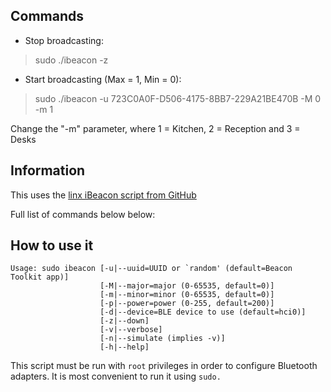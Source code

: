 Commands
------------
- Stop broadcasting: 
> sudo ./ibeacon -z
- Start broadcasting (Max = 1, Min = 0): 
> sudo ./ibeacon -u 723C0A0F-D506-4175-8BB7-229A21BE470B -M 0 -m 1

Change the "-m" parameter, where 1 = Kitchen, 2 = Reception and 3 = Desks


Information
------------

This uses the [linx iBeacon script from GitHub][SOURCEGITHUB]

Full list of commands below below:

How to use it
-------------

    Usage: sudo ibeacon [-u|--uuid=UUID or `random' (default=Beacon Toolkit app)]
                        [-M|--major=major (0-65535, default=0)]
                        [-m|--minor=minor (0-65535, default=0)]
                        [-p|--power=power (0-255, default=200)]
                        [-d|--device=BLE device to use (default=hci0)]
                        [-z|--down]
                        [-v|--verbose]
                        [-n|--simulate (implies -v)]
                        [-h|--help]

This script must be run with `root` privileges in order to configure Bluetooth adapters.  It is most convenient to run it using `sudo.`

[SOURCEGITHUB]: https://github.com/dburr/linux-ibeacon "Linux iBeacon"


